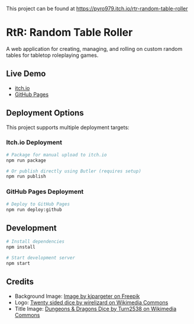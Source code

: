 This project can be found at https://pyro979.itch.io/rtr-random-table-roller

# RtR: Random Table Roller

A web application for creating, managing, and rolling on custom random tables for tabletop roleplaying games.

## Live Demo

- [itch.io](https://pyro979.itch.io/rtr-random-table-roller)
- [GitHub Pages](https://pyro979.github.io/rtr/)

## Deployment Options

This project supports multiple deployment targets:

### Itch.io Deployment

```bash
# Package for manual upload to itch.io
npm run package

# Or publish directly using Butler (requires setup)
npm run publish
```

### GitHub Pages Deployment

```bash
# Deploy to GitHub Pages
npm run deploy:github
```

## Development

```bash
# Install dependencies
npm install

# Start development server
npm start
```

## Credits

- Background Image: [Image by kjpargeter on Freepik](https://www.freepik.com/free-vector/old-paper-texture_967378.htm)
- Logo: [Twenty sided dice by wirelizard on Wikimedia Commons](https://commons.wikimedia.org/wiki/File:Twenty_sided_dice.svg)
- Title Image: [Dungeons & Dragons Dice by Turn2538 on Wikimedia Commons](https://commons.wikimedia.org/wiki/File:Dungeons_%26_Dragons_Dice.jpg)